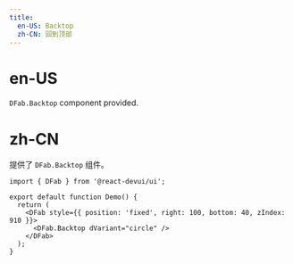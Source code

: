 ```yaml
---
title:
  en-US: Backtop
  zh-CN: 回到顶部
---
```


# en-US

`DFab.Backtop` component provided.

# zh-CN

提供了 `DFab.Backtop` 组件。

```tsx
import { DFab } from '@react-devui/ui';

export default function Demo() {
  return (
    <DFab style={{ position: 'fixed', right: 100, bottom: 40, zIndex: 910 }}>
      <DFab.Backtop dVariant="circle" />
    </DFab>
  );
}
```

